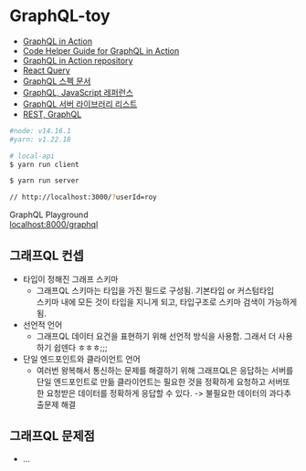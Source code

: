 # GraphQL-toy
    
* [GraphQL in Action](http://www.kyobobook.co.kr/product/detailViewKor.laf?ejkGb=KOR&mallGb=KOR&barcode=9791162245040&orderClick=LAG&Kc=)
* [Code Helper Guide for GraphQL in Action](https://jscomplete.com/learn/gia)
* [GraphQL in Action repository](https://github.com/jscomplete/graphql-in-action)
* [React Query](https://react-query.tanstack.com/)
* [GraphQL 스펙 문서](https://az.dev/graphql-spec)
* [GraphQL, JavaScript 레퍼런스](https://az.dev/graphql-js)
* [GraphQL 서버 라이브러리 리스트](https://az.dev/graphql-servers)
* [REST, GraphQL](https://www.inflearn.com/course/%ED%92%80%EC%8A%A4%ED%83%9D-%EB%A6%AC%EC%95%A1%ED%8A%B8-%ED%86%A0%EC%9D%B4%ED%94%84%EB%A1%9C%EC%A0%9D%ED%8A%B8/dashboard)

```bash
#node: v14.16.1
#yarn: v1.22.18

# local-api
$ yarn run client 

$ yarn run server

// http://localhost:3000/?userId=roy
```

GraphQL Playground   
[localhost:8000/graphql](http://localhost:8000/graphql)

## 그래프QL 컨셉
* 타입이 정해진 그래프 스키마
  * 그래프QL 스키마는 타입을 가진 필드로 구성됨. 기본타입 or 커스텀타입   
    스키마 내에 모든 것이 타입을 지니게 되고, 타입구조로 스키마 검색이 가능하게 됨.
* 선언적 언어
  * 그래프QL 데이터 요건을 표현하기 위해 선언적 방식을 사용함. 그래서 더 사용하기 쉽덴다 ㅎㅎㅎ;;;
* 단일 엔드포인트와 클라이언트 언어 
  * 여러번 왕복해서 통신하는 문제를 해결하기 위해 그래프QL은 응답하는 서버를 단일 엔드포인트로 만듦
    클라이언트는 필요한 것을 정확하게 요청하고  서버또한 요청받은 데이터를 정확하게 응답할 수 있다.
    -> 불필요한 데이터의 과다추출문제 해결
## 그래프QL 문제점
* ...